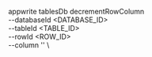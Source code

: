 appwrite tablesDb decrementRowColumn \
        --databaseId <DATABASE_ID> \
        --tableId <TABLE_ID> \
        --rowId <ROW_ID> \
        --column '' \


